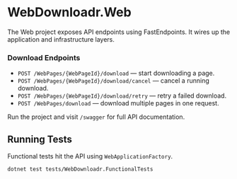 # WebDownloadr.Web

The Web project exposes API endpoints using FastEndpoints. It wires up the application and infrastructure layers.

### Download Endpoints

- `POST /WebPages/{WebPageId}/download` — start downloading a page.
- `POST /WebPages/{WebPageId}/download/cancel` — cancel a running download.
- `POST /WebPages/{WebPageId}/download/retry` — retry a failed download.
- `POST /WebPages/download` — download multiple pages in one request.

Run the project and visit `/swagger` for full API documentation.

## Running Tests

Functional tests hit the API using `WebApplicationFactory`.

```bash
dotnet test tests/WebDownloadr.FunctionalTests
```
